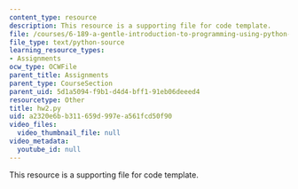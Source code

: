 ```yaml
---
content_type: resource
description: This resource is a supporting file for code template.
file: /courses/6-189-a-gentle-introduction-to-programming-using-python-january-iap-2011/a2320e6bb311659d997ea561fcd50f90_hw2.py
file_type: text/python-source
learning_resource_types:
- Assignments
ocw_type: OCWFile
parent_title: Assignments
parent_type: CourseSection
parent_uid: 5d1a5094-f9b1-d4d4-bff1-91eb06deeed4
resourcetype: Other
title: hw2.py
uid: a2320e6b-b311-659d-997e-a561fcd50f90
video_files:
  video_thumbnail_file: null
video_metadata:
  youtube_id: null
---
```

This resource is a supporting file for code template.